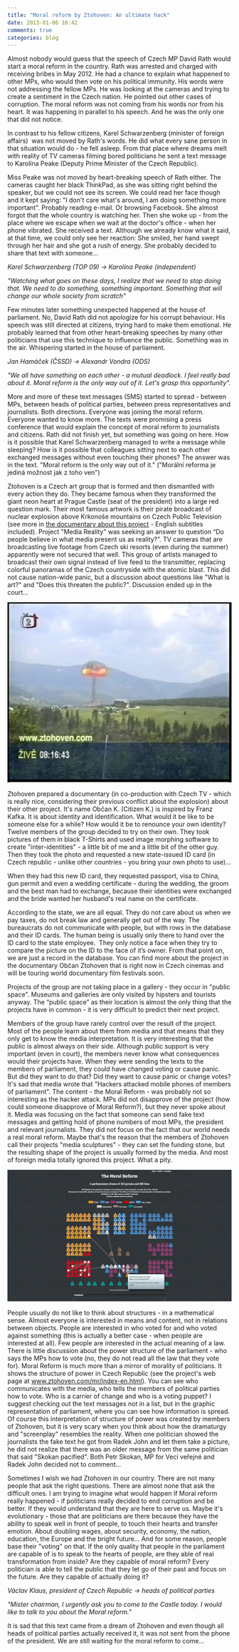 ```yaml
---
title: "Moral reform by Ztohoven: An ultimate hack"
date: 2013-01-06 16:42
comments: true
categories: blog
---
```


Almost nobody would guess that the speech of Czech MP David Rath would start a moral reform in the country. Rath was arrested and charged with receiving bribes in May 2012. He had a chance to explain what happened to other MPs, who would then vote on his political immunity. His words were not addressing the fellow MPs. He was looking at the cameras and trying to create a sentiment in the Czech nation. He pointed out other cases of corruption. The moral reform was not coming from his words nor from his heart. It was happening in parallel to his speech. And he was the only one that did not notice.

In contrast to his fellow citizens, Karel Schwarzenberg (minister of foreign affairs)  was not moved by Rath's words. He did what every sane person in that situation would do - he fell asleep. From that place where dreams melt with reality of TV cameras filming bored politicians he sent a text message to Karolína Peake (Deputy Prime Minister of the Czech Republic).

Miss Peake was not moved by heart-breaking speech of Rath either. The cameras caught her black ThinkPad, as she was sitting right behind the speaker, but we could not see its screen. We could read her face though and it kept saying: "I don't care what's around, I am doing something more important". Probably reading e-mail. Or browsing Facebook. She almost forgot that the whole country is watching her. Then she woke up - from the place where we escape when we wait at the doctor's office - when her phone vibrated. She received a text. Although we already know what it said, at that time, we could only see her reaction: She smiled, her hand swept through her hair and she got a rush of energy. She probably decided to share that text with someone...

*Karel Schwarzenberg (TOP 09) -&gt; Karolína Peake (independent)*

*"Watching what goes on these days, I realize that we need to stop doing that. We need to do something, something important. Something that will change our whole society from scratch"*

Few minutes later something unexpected happened at the house of parliament. No, David Rath did not apologize for his corrupt behaviour. His speech was still directed at citizens, trying hard to make them emotional. He probably learned that from other heart-breaking speeches by many other politicians that use this technique to influence the public. Something was in the air. Whispering started in the house of parliament.

*Jan Hamáček (ČSSD) -&gt; Alexandr Vondra (ODS)*

*"We all have something on each other - a mutual deadlock. I feel really bad about it. Moral reform is the only way out of it. Let's grasp this opportunity".*

More and more of these text messages (SMS) started to spread - between MPs, between heads of political parties, between press representatives and journalists. Both directions. Everyone was joining the moral reform. Everyone wanted to know more. The texts were promising a press conference that would explain the concept of moral reform to journalists and citizens. Rath did not finish yet, but something was going on here. How is it possible that Karel Schwarzenberg managed to write a message while sleeping? How is it possible that colleagues sitting next to each other exchanged messages without even touching their phones? The answer was in the text. "Moral reform is the only way out of it." ("Morální reforma je jediná možnost jak z toho ven")

Ztohoven is a Czech art group that is formed and then dismantled with every action they do. They became famous when they transformed the giant neon heart at Prague Castle (seat of the president) into a large red question mark. Their most famous artwork is their pirate broadcast of nuclear explosion above Krkonoše mountains on Czech Public Television (see more in [the documentary about this project](http://goo.gl/UoBmY) - English subtitles included). Project "Media Reality" was seeking an answer to question “Do people believe in what media present us as reality?”. TV cameras that are broadcasting live footage from Czech ski resorts (even during the summer) apparently were not secured that well. This group of artists managed to broadcast their own signal instead of live feed to the transmitter, replacing colorful panoramas of the Czech countryside with the atomic blast. This did not cause nation-wide panic, but a discussion about questions like "What is art?" and "Does this threaten the public?". Discussion ended up in the court...

<img src="/images/posts/2013-01-06-moral-reform-by-ztohoven-an-ultimate-hack-medialni-realita.jpg" />

Ztohoven prepared a documentary (in co-production with Czech TV - which is really nice, considering their previous conflict about the explosion) about their other project. It's name Občan K. (Citizen K.) is inspired by Franz Kafka. It is about identity and identification. What would it be like to be someone else for a while? How would it be to renounce your own identity? Twelve members of the group decided to try on their own. They took pictures of them in black T-Shirts and used image morphing software to create "inter-identities" - a little bit of me and a little bit of the other guy. Then they took the photo and requested a new state-issued ID card (in Czech republic - unlike other countries - you bring your own photo to use)...

When they had this new ID card, they requested passport, visa to China, gun permit and even a wedding certificate - during the wedding, the groom and the best man had to exchange, because their identities were exchanged and the bride wanted her husband's real name on the certificate.

According to the state, we are all equal. They do not care about us when we pay taxes, do not break law and generally get out of the way. The bureaucrats do not communicate with people, but with rows in the database and their ID cards. The human being is usually only there to hand over the ID card to the state employee.  They only notice a face when they try to compare the picture on the ID to the face of it’s owner. From that point on, we are just a record in the database. You can find more about the project in the documentary Občan Ztohoven that is right now in Czech cinemas and will be touring world documentary film festivals soon.

Projects of the group are not taking place in a gallery - they occur in "public space". Museums and galleries are only visited by hipsters and tourists anyway. The “public space” as their location is almost the only thing that the projects have in common - it is very difficult to predict their next project.

Members of the group have rarely control over the result of the project. Most of the people learn about them from media and that means that they only get to know the media interpretation. It is very interesting that the public is almost always on their side. Although public support is very important (even in court), the members never know what consequences would their projects have. When they were sending the texts to the members of parliament, they could have changed voting or cause panic. But did they want to do that? Did they want to cause panic or change votes? It's sad that media wrote that "Hackers attacked mobile phones of members of parliament". The content - the Moral Reform - was probably not so interesting as the hacker attack. MPs did not disapprove of the project (how could someone disapprove of Moral Reform?), but they never spoke about it. Media was focusing on the fact that someone can send fake text messages and getting hold of phone numbers of most MPs, the president and relevant journalists. They did not focus on the fact that our world needs a real moral reform. Maybe that's the reason that the members of Ztohoven call their projects "media sculptures" - they can set the funding stone, but the resulting shape of the project is usually formed by the media. And most of foreign media totally ignored this project. What a pity.

<img src="/images/posts/2013-01-06-moral-reform-by-ztohoven-an-ultimate-hack-moral-reform.png" />

People usually do not like to think about structures - in a mathematical sense. Almost everyone is interested in means and content, not in relations between objects. People are interested in who voted for and who voted against something (this is actually a better case - when people are interested at all). Few people are interested in the actual meaning of a law. There is little discussion about the power structure of the parliament - who says the MPs how to vote (no, they do not read all the law that they vote for). Moral Reform is much more than a mirror of morality of politicians. It shows the structure of power in Czech Republic (see the project's web page at www.ztohoven.com/mr/index-en.html). You can see who communicates with the media, who tells the members of political parties how to vote. Who is a carrier of change and who is a voting puppet? I suggest checking out the text messages not in a list, but in the graphic representation of parliament, where you can see how information is spread. Of course this interpretation of structure of power was created by members of Ztohoven, but it is very scary when you think about how the dramaturgy and "screenplay" resembles the reality. When one politician showed the journalists the fake text he got from Radek John and let them take a picture, he did not realize that there was an older message from the same politician that said "Skokan pacified". Both Petr Skokan, MP for Veci veřejné and Radek John decided not to comment...

Sometimes I wish we had Ztohoven in our country. There are not many people that ask the right questions. There are almost none that ask the difficult ones. I am trying to imagine what would happen if Moral reform really happened - if politicians really decided to end corruption and be better. If they would understand that they are here to serve us. Maybe it's evolutionary - those that are politicians are there because they have the ability to speak well in front of people, to touch their hearts and transfer emotion. About doubling wages, about security, economy, the nation, education, the Europe and the bright future… And for some reason, people base their "voting" on that. If the only quality that people in the parliament are capable of is to speak to the hearts of people, are they able of real transformation from inside? Are they capable of moral reform? Every politician is able to tell the public that they let go of their past and focus on the future. Are they capable of actually doing it?

*Václav Klaus, president of Czech Republic -&gt; heads of political parties*

*"Mister chairman, I urgently ask you to come to the Castle today. I would like to talk to you about the Moral reform."*

It is sad that this text came from a dream of Ztohoven and even though all heads of political parties actually received it, it was not sent from the phone of the president. We are still waiting for the moral reform to come... 
